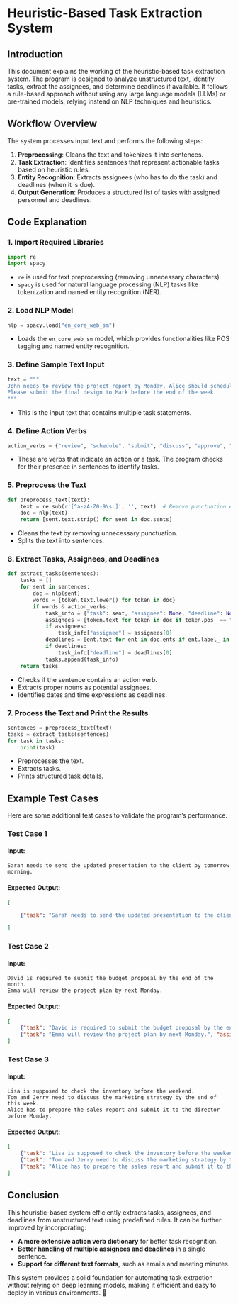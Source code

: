 # **Heuristic-Based Task Extraction System**

## **Introduction**
This document explains the working of the heuristic-based task extraction system. The program is designed to analyze unstructured text, identify tasks, extract the assignees, and determine deadlines if available. It follows a rule-based approach without using any large language models (LLMs) or pre-trained models, relying instead on NLP techniques and heuristics.

## **Workflow Overview**
The system processes input text and performs the following steps:
1. **Preprocessing**: Cleans the text and tokenizes it into sentences.
2. **Task Extraction**: Identifies sentences that represent actionable tasks based on heuristic rules.
3. **Entity Recognition**: Extracts assignees (who has to do the task) and deadlines (when it is due).
4. **Output Generation**: Produces a structured list of tasks with assigned personnel and deadlines.

## **Code Explanation**

### **1. Import Required Libraries**
```python
import re
import spacy
```
- `re` is used for text preprocessing (removing unnecessary characters).
- `spacy` is used for natural language processing (NLP) tasks like tokenization and named entity recognition (NER).

### **2. Load NLP Model**
```python
nlp = spacy.load("en_core_web_sm")
```
- Loads the `en_core_web_sm` model, which provides functionalities like POS tagging and named entity recognition.

### **3. Define Sample Text Input**
```python
text = """
John needs to review the project report by Monday. Alice should schedule a meeting for the Q1 budget plan by Friday.
Please submit the final design to Mark before the end of the week.
"""
```
- This is the input text that contains multiple task statements.

### **4. Define Action Verbs**
```python
action_verbs = {"review", "schedule", "submit", "discuss", "approve", "analyze", "check", "send", "deliver"}
```
- These are verbs that indicate an action or a task. The program checks for their presence in sentences to identify tasks.

### **5. Preprocess the Text**
```python
def preprocess_text(text):
    text = re.sub(r'[^a-zA-Z0-9\s.]', '', text)  # Remove punctuation except periods
    doc = nlp(text)
    return [sent.text.strip() for sent in doc.sents]
```
- Cleans the text by removing unnecessary punctuation.
- Splits the text into sentences.

### **6. Extract Tasks, Assignees, and Deadlines**
```python
def extract_tasks(sentences):
    tasks = []
    for sent in sentences:
        doc = nlp(sent)
        words = {token.text.lower() for token in doc}
        if words & action_verbs:
            task_info = {"task": sent, "assignee": None, "deadline": None}
            assignees = [token.text for token in doc if token.pos_ == "PROPN"]
            if assignees:
                task_info["assignee"] = assignees[0]
            deadlines = [ent.text for ent in doc.ents if ent.label_ in {"DATE", "TIME"}]
            if deadlines:
                task_info["deadline"] = deadlines[0]
            tasks.append(task_info)
    return tasks
```
- Checks if the sentence contains an action verb.
- Extracts proper nouns as potential assignees.
- Identifies dates and time expressions as deadlines.

### **7. Process the Text and Print the Results**
```python
sentences = preprocess_text(text)
tasks = extract_tasks(sentences)
for task in tasks:
    print(task)
```
- Preprocesses the text.
- Extracts tasks.
- Prints structured task details.

## **Example Test Cases**
Here are some additional test cases to validate the program’s performance.

### **Test Case 1**
#### **Input:**
```text
Sarah needs to send the updated presentation to the client by tomorrow morning.
```
#### **Expected Output:**
```json
[

    {"task": "Sarah needs to send the updated presentation to the client by tomorrow morning.", "assignee": "Sarah", "deadline": "tomorrow morning"},

]
```

### **Test Case 2**
#### **Input:**
```text
David is required to submit the budget proposal by the end of the month.
Emma will review the project plan by next Monday.
```
#### **Expected Output:**
```json
[
    {"task": "David is required to submit the budget proposal by the end of the month.", "assignee": "David", "deadline": "end of the month"},
    {"task": "Emma will review the project plan by next Monday.", "assignee": "Emma", "deadline": "next Monday"},
]
```

### **Test Case 3**
#### **Input:**
```text
Lisa is supposed to check the inventory before the weekend.
Tom and Jerry need to discuss the marketing strategy by the end of this week.
Alice has to prepare the sales report and submit it to the director before Monday.
```
#### **Expected Output:**
```json
[
    {"task": "Lisa is supposed to check the inventory before the weekend.", "assignee": "Lisa", "deadline": "the weekend"},
    {"task": "Tom and Jerry need to discuss the marketing strategy by the end of this week.", "assignee": "Tom, Jerry", "deadline": "end of this week"},
    {"task": "Alice has to prepare the sales report and submit it to the director before Monday.", "assignee": "Alice", "deadline": "Monday"}
]
```

## **Conclusion**
This heuristic-based system efficiently extracts tasks, assignees, and deadlines from unstructured text using predefined rules. It can be further improved by incorporating:
- **A more extensive action verb dictionary** for better task recognition.
- **Better handling of multiple assignees and deadlines** in a single sentence.
- **Support for different text formats**, such as emails and meeting minutes.

This system provides a solid foundation for automating task extraction without relying on deep learning models, making it efficient and easy to deploy in various environments. 🚀

